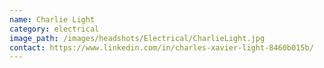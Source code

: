 ```yaml
---
name: Charlie Light
category: electrical
image_path: /images/headshots/Electrical/CharlieLight.jpg
contact: https://www.linkedin.com/in/charles-xavier-light-8460b015b/
---
```

